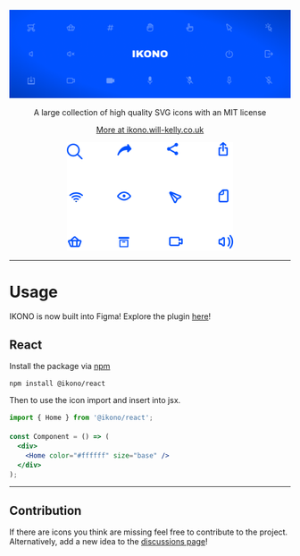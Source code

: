 <p align="center">
    <img src="https://github.com/wkelly1/IKONO/blob/main/.github/img/banner.png" alt="IKONO"/>
</p>

<p align="center">
A large collection of high quality SVG icons with an MIT license
</p>

<p align="center">
    <a href="https://ikono.will-kelly.co.uk">More at ikono.will-kelly.co.uk</a>
</p>

<p align="center">
    <img src="https://github.com/wkelly1/IKONO/blob/main/.github/img/icons.png" alt="icons"/>
</p>

<hr/>

# Usage

IKONO is now built into Figma! Explore the plugin [here](https://www.figma.com/community/plugin/1230547475211377845/IKONO-Icons)!

## React

Install the package via [npm](https://www.npmjs.com/package/@ikono/react)

```
npm install @ikono/react
```

Then to use the icon import and insert into jsx.

```jsx
import { Home } from '@ikono/react';

const Component = () => (
  <div>
    <Home color="#ffffff" size="base" />
  </div>
);
```

---

## Contribution

If there are icons you think are missing feel free to contribute to the project. Alternatively, add a new idea to the [discussions page](https://github.com/wkelly1/IKONO/discussions/new?category=ideas)!

